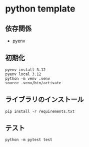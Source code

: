 # python template

## 依存関係
- pyenv

## 初期化
```
pyenv install 3.12
pyenv local 3.12
python -m venv .venv
source .venv/bin/activate
```

## ライブラリのインストール
```
pip install -r requirements.txt
```

## テスト
```
python -m pytest test
```
